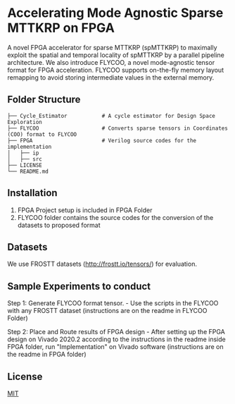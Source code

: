 # Accelerating Mode Agnostic Sparse MTTKRP on FPGA

A novel FPGA accelerator for sparse MTTKRP (spMTTKRP) to maximally exploit the spatial and temporal locality of spMTTKRP by a parallel pipeline architecture. We also introduce FLYCOO, a novel mode-agnostic tensor format for FPGA acceleration. FLYCOO supports on-the-fly memory layout remapping to avoid storing intermediate values in the external memory.

## Folder Structure

    ├── Cycle_Estimator           # A cycle estimator for Design Space Exploration
    ├── FLYCOO                    # Converts sparse tensors in Coordinates (COO) format to FLYCOO
    ├── FPGA                      # Verilog source codes for the implementation
    │   ├── ip                    
    │   ├── src                                   
    ├── LICENSE
    └── README.md

## Installation
1. FPGA Project setup is included in FPGA Folder
2. FLYCOO folder contains the source codes for the conversion of the datasets to proposed format

## Datasets
We use FROSTT datasets (http://frostt.io/tensors/) for evaluation.

## Sample Experiments to conduct
Step 1: Generate FLYCOO format tensor.
    - Use the scripts in the FLYCOO with any FROSTT dataset (instructions are on the readme in FLYCOO Folder)
    
Step 2: Place and Route results of FPGA design
    - After setting up the FPGA design on Vivado 2020.2 according to the instructions in the readme inside FPGA folder, run "Implementation" on Vivado software (instructions are on the readme in FPGA folder)


## License
[MIT](https://choosealicense.com/licenses/mit/)
